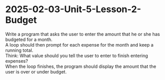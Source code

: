 # 2025-02-03-Unit-5-Lesson-2-Budget
Write a program that asks the user to enter the amount that he or she has budgeted for a month.  
A loop should then prompt for each expense for the month and keep a running total.  
Think: What value should you tell the user to enter to finish entering expenses?  
When the loop finishes, the program should display the amount that the user is over or under budget.  


